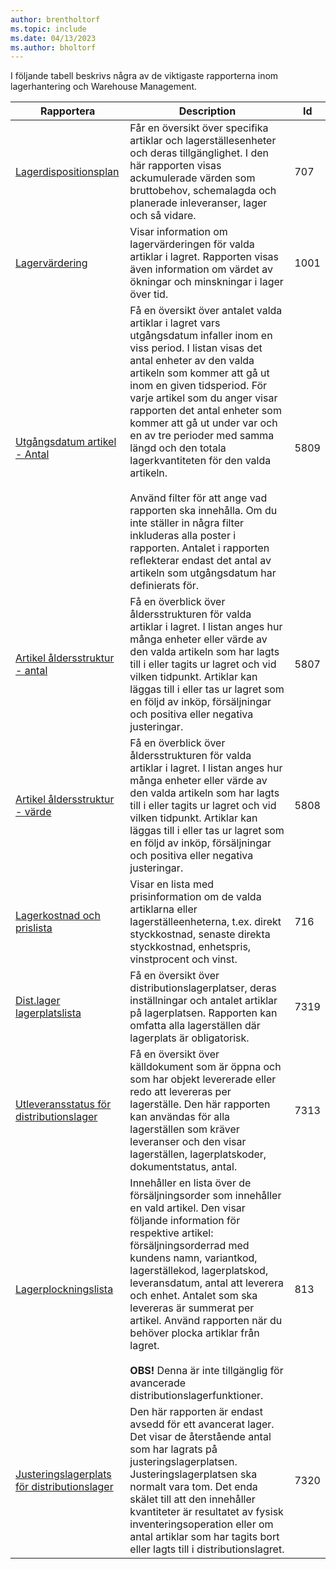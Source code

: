 ```yaml
---
author: brentholtorf
ms.topic: include
ms.date: 04/13/2023
ms.author: bholtorf
---
```


I följande tabell beskrivs några av de viktigaste rapporterna inom lagerhantering och Warehouse Management.

| Rapportera | Description | Id | 
|---------|---------|---------|
|[Lagerdispositionsplan](https://businesscentral.dynamics.com?report=707)|Får en översikt över specifika artiklar och lagerställesenheter och deras tillgänglighet. I den här rapporten visas ackumulerade värden som bruttobehov, schemalagda och planerade inleveranser, lager och så vidare. |707|
|[Lagervärdering](https://businesscentral.dynamics.com?report=1001)|Visar information om lagervärderingen för valda artiklar i lagret. Rapporten visas även information om värdet av ökningar och minskningar i lager över tid.|1001|
|[Utgångsdatum artikel - Antal](https://businesscentral.dynamics.com?report=5809)|Få en översikt över antalet valda artiklar i lagret vars utgångsdatum infaller inom en viss period. I listan visas det antal enheter av den valda artikeln som kommer att gå ut inom en given tidsperiod. För varje artikel som du anger visar rapporten det antal enheter som kommer att gå ut under var och en av tre perioder med samma längd och den totala lagerkvantiteten för den valda artikeln.<br><br>Använd filter för att ange vad rapporten ska innehålla. Om du inte ställer in några filter inkluderas alla poster i rapporten. Antalet i rapporten reflekterar endast det antal av artikeln som utgångsdatum har definierats för.|5809|
|[Artikel åldersstruktur - antal](https://businesscentral.dynamics.com?report=5807)|Få en överblick över åldersstrukturen för valda artiklar i lagret. I listan anges hur många enheter eller värde av den valda artikeln som har lagts till i eller tagits ur lagret och vid vilken tidpunkt. Artiklar kan läggas till i eller tas ur lagret som en följd av inköp, försäljningar och positiva eller negativa justeringar.|5807|
|[Artikel åldersstruktur - värde](https://businesscentral.dynamics.com?report=5808)|Få en överblick över åldersstrukturen för valda artiklar i lagret. I listan anges hur många enheter eller värde av den valda artikeln som har lagts till i eller tagits ur lagret och vid vilken tidpunkt. Artiklar kan läggas till i eller tas ur lagret som en följd av inköp, försäljningar och positiva eller negativa justeringar.|5808|
|[Lagerkostnad och prislista](https://businesscentral.dynamics.com?report=716)|Visar en lista med prisinformation om de valda artiklarna eller lagerställeenheterna, t.ex. direkt styckkostnad, senaste direkta styckkostnad, enhetspris, vinstprocent och vinst. |716|
|[Dist.lager lagerplatslista](https://businesscentral.dynamics.com?report=7319)|Få en översikt över distributionslagerplatser, deras inställningar och antalet artiklar på lagerplatsen. Rapporten kan omfatta alla lagerställen där lagerplats är obligatorisk. |7319|
|[Utleveransstatus för distributionslager](https://businesscentral.dynamics.com?report=7313)|Få en översikt över källdokument som är öppna och som har objekt levererade eller redo att levereras per lagerställe. Den här rapporten kan användas för alla lagerställen som kräver leveranser och den visar lagerställen, lagerplatskoder, dokumentstatus, antal.|7313|
|[Lagerplockningslista](https://businesscentral.dynamics.com?report=813)|Innehåller en lista över de försäljningsorder som innehåller en vald artikel. Den visar följande information för respektive artikel: försäljningsorderrad med kundens namn, variantkod, lagerställekod, lagerplatskod, leveransdatum, antal att leverera och enhet. Antalet som ska levereras är summerat per artikel. Använd rapporten när du behöver plocka artiklar från lagret.<br><br>**OBS!** Denna är inte tillgänglig för avancerade distributionslagerfunktioner.|813|
|[Justeringslagerplats för distributionslager](https://businesscentral.dynamics.com?report=7320)|Den här rapporten är endast avsedd för ett avancerat lager. Det visar de återstående antal som har lagrats på justeringslagerplatsen. Justeringslagerplatsen ska normalt vara tom. Det enda skälet till att den innehåller kvantiteter är resultatet av fysisk inventeringsoperation eller om antal artiklar som har tagits bort eller lagts till i distributionslagret.|7320|